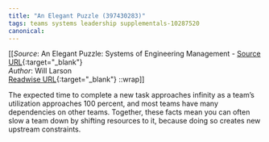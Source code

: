 ```yaml
---
title: "An Elegant Puzzle (397430283)"
tags: teams systems leadership supplementals-10287520
canonical: 
---
```


[[_Source_: An Elegant Puzzle: Systems of Engineering Management - [Source URL](){:target="_blank"}<br>
_Author_: Will Larson<br>
[Readwise URL](https://readwise.io/open/397430283){:target="_blank"}
::wrap]]

The expected time to complete a new task approaches infinity as a team’s utilization approaches 100 percent, and most teams have many dependencies on other teams. Together, these facts mean you can often slow a team down by shifting resources to it, because doing so creates new upstream constraints.
